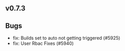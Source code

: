 ## v0.7.3

## Bugs
- fix: Builds set to auto not getting triggered (#5925)
- fix: User Rbac Fixes (#5940)
